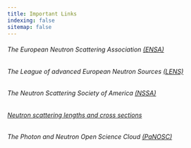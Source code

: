 ```yaml
---
title: Important Links
indexing: false
sitemap: false
---
```


###### The European Neutron Scattering Association [(ENSA)](http://www.neutrons-ensa.eu/)

###### The League of advanced European Neutron Sources [(LENS)](https://www.lens-initiative.org/)

###### The Neutron Scattering Society of America [(NSSA)](https://neutronscattering.org/)

###### [Neutron scattering lengths and cross sections](https://www.ncnr.nist.gov/resources/n-lengths/)

###### The Photon and Neutron Open Science Cloud [(PaNOSC)](https://www.panosc.eu/)


